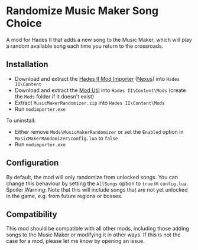 # Randomize Music Maker Song Choice

A mod for Hades II that adds a new song to the Music Maker, which will play a random available song each time you return to the crossroads.

## Installation

- Download and extract the [Hades II Mod Importer](https://github.com/SGG-Modding/ModImporter/releases/latest) ([Nexus](https://www.nexusmods.com/hades2/mods/1)) into `Hades II\Content`
- Download and extract the [Mod Util](https://github.com/SGG-Modding/ModUtil/releases/latest) into `Hades II\Content\Mods` (create the `Mods` folder if it doesn't exist)
- Extract `MusicMakerRandomizer.zip` into `Hades II\Content\Mods`
- Run `modimporter.exe`

To uninstall:

- Either remove `Mods\MusicMakerRandomizer` or set the `Enabled` option in `MusicMakerRandomizer\config.lua` to `false`
- Run `modimporter.exe`

## Configuration

By default, the mod will only randomize from unlocked songs. You can change this behaviour by setting the `AllSongs` option to `true` in `config.lua`.
Spoiler Warning: Note that this will include songs that are not yet unlocked in the game, e.g. from future regions or bosses.

## Compatibility

This mod should be compatible with all other mods, including those adding songs to the Music Maker or modifying it in other ways.
If this is not the case for a mod, please let me know by opening an issue.
